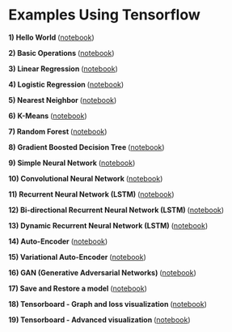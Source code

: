 # Examples Using Tensorflow


<strong>1) Hello World </strong>(<a href="https://github.com/pragneshdigi/Artificial-Intelligence/blob/master/Examples/HelloWorld.ipynb">notebook</a>)

<strong>2) Basic Operations </strong>(<a href="https://github.com/pragneshdigi/Artificial-Intelligence/blob/master/Examples/Basic_Operations.ipynb">notebook</a>)

<strong>3) Linear Regression </strong>(<a href="https://github.com/pragneshdigi/Artificial-Intelligence/blob/master/Examples/Linear_Regression.ipynb">notebook</a>)

<strong>4) Logistic Regression </strong>(<a href="https://github.com/pragneshdigi/Artificial-Intelligence/blob/master/Examples/Logistic_Regression.ipynb">notebook</a>)

<strong>5) Nearest Neighbor </strong>(<a href="https://github.com/pragneshdigi/Artificial-Intelligence/blob/master/Examples/Nearest_Neighbor.ipynb">notebook</a>)

<strong>6) K-Means </strong>(<a href="https://github.com/pragneshdigi/Artificial-Intelligence/blob/master/Examples/K_Means.ipynb">notebook</a>)

<strong>7) Random Forest </strong>(<a href="https://github.com/pragneshdigi/Artificial-Intelligence/blob/master/Examples/Random_Forest.ipynb">notebook</a>)

<strong>8) Gradient Boosted Decision Tree </strong>(<a href="https://github.com/pragneshdigi/Artificial-Intelligence/blob/master/Examples/Gradient_Boosted_Decision_Tree.ipynb">notebook</a>)

<strong>9) Simple Neural Network </strong>(<a href="https://github.com/pragneshdigi/Artificial-Intelligence/blob/master/Examples/Neural_Network_Raw.ipynb">notebook</a>)

<strong>10) Convolutional Neural Network </strong>(<a href="https://github.com/pragneshdigi/Artificial-Intelligence/blob/master/Examples/Convolutional_Network.ipynb">notebook</a>)

<strong>11) Recurrent Neural Network (LSTM) </strong>(<a href="https://github.com/pragneshdigi/Artificial-Intelligence/blob/master/Examples/Recurrent_Network.ipynb">notebook</a>)

<strong>12) Bi-directional Recurrent Neural Network (LSTM) </strong>(<a href="https://github.com/pragneshdigi/Artificial-Intelligence/blob/master/Examples/Bidirectional_RNN.ipynb">notebook</a>)

<strong>13) Dynamic Recurrent Neural Network (LSTM) </strong>(<a href="https://github.com/pragneshdigi/Artificial-Intelligence/blob/master/Examples/Dynamic_RNN.ipynb">notebook</a>)

<strong>14) Auto-Encoder </strong>(<a href="https://github.com/pragneshdigi/Artificial-Intelligence/blob/master/Examples/AutoEncoder.ipynb">notebook</a>)

<strong>15) Variational Auto-Encoder </strong>(<a href="https://github.com/pragneshdigi/Artificial-Intelligence/blob/master/Examples/Variational_AutoEncoder.ipynb">notebook</a>)

<strong>16) GAN (Generative Adversarial Networks) </strong>(<a href="https://github.com/pragneshdigi/Artificial-Intelligence/blob/master/Examples/Generative_Adversarial_Network.ipynb">notebook</a>)

<strong>17) Save and Restore a model </strong>(<a href="https://github.com/pragneshdigi/Artificial-Intelligence/blob/master/Examples/Save_Restore_Model.ipynb">notebook</a>)

<strong>18) Tensorboard - Graph and loss visualization </strong>(<a href="https://github.com/pragneshdigi/Artificial-Intelligence/blob/master/Examples/Tensorboard_Basics.ipynb">notebook</a>)

<strong>19) Tensorboard - Advanced visualization </strong>(<a href="https://github.com/pragneshdigi/Artificial-Intelligence/blob/master/Examples/Tensorboard_Advance.ipynb">notebook</a>)

